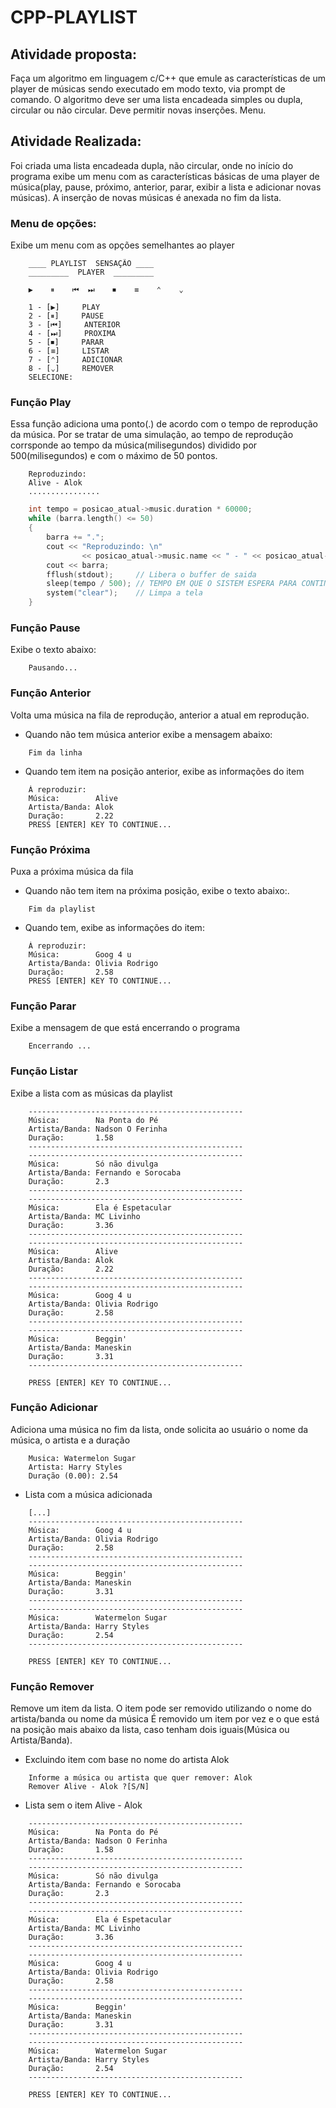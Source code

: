 # CPP-PLAYLIST

## Atividade proposta:

Faça um algoritmo em linguagem c/C++ que emule as características de um player de
músicas sendo executado em modo texto, via prompt de comando. O algoritmo deve ser uma lista encadeada simples ou dupla, circular ou não circular. Deve permitir novas inserções. Menu.

## Atividade Realizada:

Foi criada uma lista encadeada dupla, não circular, onde no início do programa exibe um menu com as características básicas de uma player de música(play, pause, próximo, anterior, parar, exibir a lista e adicionar novas músicas). A inserção de novas músicas é anexada no fim da lista.


### Menu de opções:
Exibe um menu com as opções semelhantes ao player
```
    ____ PLAYLIST  SENSAÇÃO ____
    _________  PLAYER  _________

    ▶    ⏸    ⏮︎  ⏭︎    ⏹︎    ≡    ⌃    ⌄

    1 - [▶]     PLAY        
    2 - [⏸︎]     PAUSE       
    3 - [⏮︎]     ANTERIOR    
    4 - [⏭︎]     PROXIMA     
    5 - [⏹︎]     PARAR       
    6 - [≡]     LISTAR      
    7 - [⌃]     ADICIONAR   
    8 - [⌄]     REMOVER     
    SELECIONE:
```

### Função Play
Essa função adiciona uma ponto(.) de acordo com o tempo de reprodução da música. Por se tratar de uma simulação, ao tempo de reprodução corrsponde ao tempo da música(milisegundos) dividido por 500(milisegundos) e com o máximo de 50 pontos. 
```
    Reproduzindo: 
    Alive - Alok
    ................
```

```c++
    int tempo = posicao_atual->music.duration * 60000;
    while (barra.length() <= 50)
    {
        barra += ".";
        cout << "Reproduzindo: \n"
                << posicao_atual->music.name << " - " << posicao_atual->music.artist << "\n";
        cout << barra;
        fflush(stdout);     // Libera o buffer de saida
        sleep(tempo / 500); // TEMPO EM QUE O SISTEM ESPERA PARA CONTINUAR A RODAR
        system("clear");    // Limpa a tela
    }
```

### Função Pause
Exibe o texto abaixo:
```
    Pausando...
```

### Função Anterior
Volta uma música na fila de reprodução, anterior a atual em reprodução.

* Quando não tem música anterior exibe a mensagem abaixo:
```
    Fim da linha
```
* Quando tem item na posição anterior, exibe as informações do item
```
    À reproduzir: 
    Música:        Alive
    Artista/Banda: Alok
    Duração:       2.22
    PRESS [ENTER] KEY TO CONTINUE...
```

### Função Próxima
Puxa a próxima música da fila

* Quando não tem item na próxima posição, exibe o texto abaixo:.
```
    Fim da playlist
```

* Quando tem, exibe as informações do item:
```
    À reproduzir: 
    Música:        Goog 4 u
    Artista/Banda: Olivia Rodrigo
    Duração:       2.58
    PRESS [ENTER] KEY TO CONTINUE...
```

### Função Parar
Exibe a mensagem de que está encerrando o programa
```
    Encerrando ...
```
### Função Listar
Exibe a lista com as músicas da playlist
```
    ------------------------------------------------
    Música:        Na Ponta do Pé
    Artista/Banda: Nadson O Ferinha
    Duração:       1.58
    ------------------------------------------------
    ------------------------------------------------
    Música:        Só não divulga
    Artista/Banda: Fernando e Sorocaba
    Duração:       2.3
    ------------------------------------------------
    ------------------------------------------------
    Música:        Ela é Espetacular
    Artista/Banda: MC Livinho
    Duração:       3.36
    ------------------------------------------------
    ------------------------------------------------
    Música:        Alive
    Artista/Banda: Alok
    Duração:       2.22
    ------------------------------------------------
    ------------------------------------------------
    Música:        Goog 4 u
    Artista/Banda: Olivia Rodrigo
    Duração:       2.58
    ------------------------------------------------
    ------------------------------------------------
    Música:        Beggin'
    Artista/Banda: Maneskin
    Duração:       3.31
    ------------------------------------------------

    PRESS [ENTER] KEY TO CONTINUE...
```

### Função Adicionar
Adiciona uma música no fim da lista, onde solicita ao usuário o nome da música, o artista e a duração

```
    Musica: Watermelon Sugar
    Artista: Harry Styles
    Duração (0.00): 2.54
```

* Lista com a música adicionada
```
    [...]
    ------------------------------------------------
    Música:        Goog 4 u
    Artista/Banda: Olivia Rodrigo
    Duração:       2.58
    ------------------------------------------------
    ------------------------------------------------
    Música:        Beggin'
    Artista/Banda: Maneskin
    Duração:       3.31
    ------------------------------------------------
    ------------------------------------------------
    Música:        Watermelon Sugar
    Artista/Banda: Harry Styles
    Duração:       2.54
    ------------------------------------------------

    PRESS [ENTER] KEY TO CONTINUE...
```

### Função Remover
Remove um item da lista. O item pode ser removido utilizando o nome do artista/banda ou nome da música
É removido um item por vez e o que está na posição mais abaixo da lista, caso tenham dois iguais(Música ou Artista/Banda).
* Excluindo item com base no nome do artista Alok
```
    Informe a música ou artista que quer remover: Alok
    Remover Alive - Alok ?[S/N]
```
* Lista sem o item Alive - Alok
```
    ------------------------------------------------
    Música:        Na Ponta do Pé
    Artista/Banda: Nadson O Ferinha
    Duração:       1.58
    ------------------------------------------------
    ------------------------------------------------
    Música:        Só não divulga
    Artista/Banda: Fernando e Sorocaba
    Duração:       2.3
    ------------------------------------------------
    ------------------------------------------------
    Música:        Ela é Espetacular
    Artista/Banda: MC Livinho
    Duração:       3.36
    ------------------------------------------------
    ------------------------------------------------
    Música:        Goog 4 u
    Artista/Banda: Olivia Rodrigo
    Duração:       2.58
    ------------------------------------------------
    ------------------------------------------------
    Música:        Beggin'
    Artista/Banda: Maneskin
    Duração:       3.31
    ------------------------------------------------
    ------------------------------------------------
    Música:        Watermelon Sugar
    Artista/Banda: Harry Styles
    Duração:       2.54
    ------------------------------------------------

    PRESS [ENTER] KEY TO CONTINUE...
```